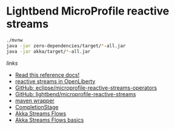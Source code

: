 # Lightbend MicroProfile reactive streams

```bash
./mvnw
java -jar zero-dependencies/target/*-all.jar
java -jar akka/target/*-all.jar
```

_links_

* [Read this reference docs!](https://download.eclipse.org/microprofile/microprofile-reactive-streams-operators-1.0.1//microprofile-reactive-streams-operators-spec.html)
* [reactive streams in OpenLiberty](https://www.infoq.com/news/2019/10/open-liberty-19-0-0-9/?utm_source=notification_email&utm_campaign=notifications&utm_medium=link&utm_content=content_in_followed_topic&utm_term=daily)
* [GitHub: eclipse/microprofile-reactive-streams-operators](https://github.com/eclipse/microprofile-reactive-streams-operators)
* [GitHub: lightbend/microprofile-reactive-streams](https://github.com/lightbend/microprofile-reactive-streams)
* [maven wrapper](https://github.com/takari/maven-wrapper#using-a-different-version-of-maven)
* [CompletionStage](https://www.logicbig.com/tutorials/core-java-tutorial/java-multi-threading/completion-stage-and-completable-future.html)
* [Akka Streams Flows](https://doc.akka.io/docs/akka/current/stream/stream-flows-and-basics.html)
* [Akka Streams Flows basics](https://doc.akka.io/docs/akka/current/stream/stream-flows-and-basics.html)
